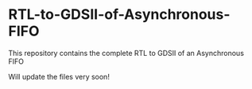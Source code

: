# RTL-to-GDSII-of-Asynchronous-FIFO
This repository contains the complete RTL to GDSII of an Asynchronous FIFO

Will update the files very soon!
